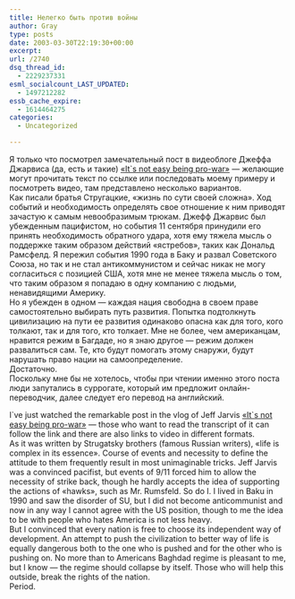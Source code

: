 ```yaml
---
title: Нелегко быть против войны
author: Gray
type: posts
date: 2003-03-30T22:19:30+00:00
excerpt:
url: /2740
dsq_thread_id:
  - 2229237331
esml_socialcount_LAST_UPDATED:
  - 1497212282
essb_cache_expire:
  - 1614464275
categories:
  - Uncategorized

---
```








Я только что посмотрел замечательный пост в видеоблоге Джеффа Джарвиса (да, есть и такие) <a href="http://www.buzzmachine.com/archives/2003_03.html#003323" target="_blank">&#171;It`s not easy being pro-war&#187;</a> &#8212; желающие могут прочитать текст по ссылке или последовать моему примеру и посмотреть видео, там представлено несколько вариантов.  
Как писали братья Стругацкие, &#171;жизнь по сути своей сложна&#187;. Ход событий и необходимость определять свое отношение к ним приводят зачастую к самым невообразимым трюкам. Джефф Джарвис был убежденным пацифистом, но события 11 сентября принудили его принять необходимость обратного удара, хотя ему тяжела мысль о поддержке таким образом действий &#171;ястребов&#187;, таких как Дональд Рамсфелд. Я пережил события 1990 года в Баку и развал Советского Союза, но так и не стал антикоммунистом и сейчас никак не могу согласиться с позицией США, хотя мне не менее тяжела мысль о том, что таким образом я попадаю в одну компанию с людьми, ненавидящими Америку.  
Но я убежден в одном &#8212; каждая нация свободна в своем праве самостоятельно выбирать путь развития. Попытка подтолкнуть цивилизацию на пути ее развития одинаково опасна как для того, кого толкают, так и для того, кто толкает. Мне не более, чем американцам, нравится режим в Багдаде, но я знаю другое &#8212; режим должен развалиться сам. Те, кто будут помогать этому снаружи, будут нарушать право нации на самоопределение.  
Достаточно.  
Поскольку мне бы не хотелось, чтобы при чтении именно этого поста люди запутались в суррогате, который им предложит онлайн-переводчик, далее следует его перевод на английский.

I\`ve just watched the remarkable post in the vlog of Jeff Jarvis <a href="http://www.buzzmachine.com/archives/2003_03.html#003323" target="_blank">&#171;It`s not easy being pro-war&#187;</a> &#8212; those who want to read the transcript of it can follow the link and there are also links to video in different formats.  
As it was written by Strugatsky brothers (famous Russian writers), &#171;life is complex in its essence&#187;. Course of events and necessity to define the attitude to them frequently result in most unimaginable tricks. Jeff Jarvis was a convinced pacifist, but events of 9/11 forced him to allow the necessity of strike baсk, though he hardly accepts the idea of supporting the actions of &#171;hawks&#187;, such as Mr. Rumsfeld. So do I. I lived in Baku in 1990 and saw the disorder of SU, but I did not become anticommunist and now in any way I cannot agree with the US position, though to me the idea to be with people who hates America is not less heavy.  
But I convinced that every nation is free to choose its independent way of development. An attempt to push the civilization to better way of life is equally dangerous both to the one who is pushed and for the other who is pushing on. No more than to Americans Baghdad regime is pleasant to me, but I know &#8212; the regime should collapse by itself. Those who will help this outside, break the rights of the nation.  
Period.